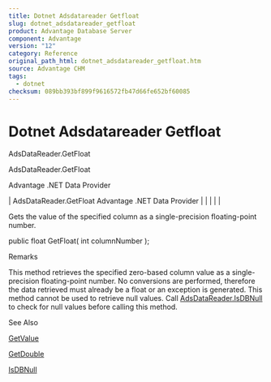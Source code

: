 ```yaml
---
title: Dotnet Adsdatareader Getfloat
slug: dotnet_adsdatareader_getfloat
product: Advantage Database Server
component: Advantage
version: "12"
category: Reference
original_path_html: dotnet_adsdatareader_getfloat.htm
source: Advantage CHM
tags:
  - dotnet
checksum: 089bb393bf899f9616572fb47d66fe652bf60085
---
```


# Dotnet Adsdatareader Getfloat

AdsDataReader.GetFloat

AdsDataReader.GetFloat

Advantage .NET Data Provider

| AdsDataReader.GetFloat  Advantage .NET Data Provider |  |  |  |  |

Gets the value of the specified column as a single-precision floating-point number.

public float GetFloat( int columnNumber );

Remarks

This method retrieves the specified zero-based column value as a single-precision floating-point number. No conversions are performed, therefore the data retrieved must already be a float or an exception is generated. This method cannot be used to retrieve null values. Call [AdsDataReader.IsDBNull](dotnet_adsdatareader_isdbnull.md) to check for null values before calling this method.

See Also

[GetValue](dotnet_adsdatareader_getvalue.md)

[GetDouble](dotnet_adsdatareader_getdouble.md)

[IsDBNull](dotnet_adsdatareader_isdbnull.md)
